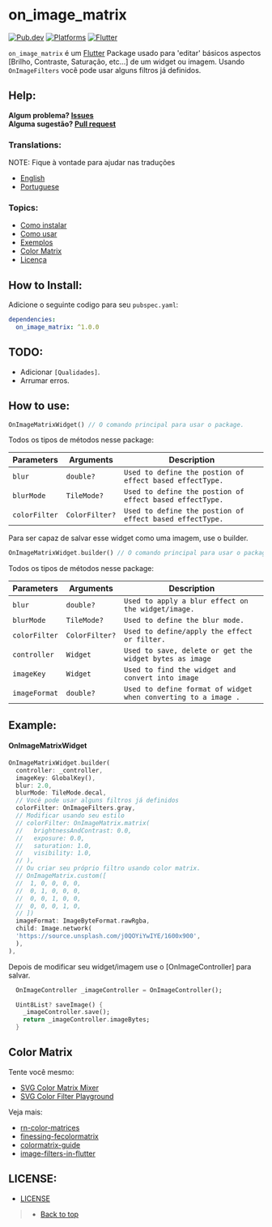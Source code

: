 # on_image_matrix
[![Pub.dev](https://img.shields.io/pub/v/on_image_matrix?color=9cf&label=Pub.dev&style=flat-square)](https://pub.dev/packages/on_image_matrix)
[![Platforms](https://img.shields.io/badge/Platforms-Android%20%7C%20IOS%20%7C%20Web%20%7C%20MacOs%20%7C%20Linux%20%7C%20Windows-9cf?&style=flat-square)](https://www.android.com/)
[![Flutter](https://img.shields.io/badge/Language-Flutter%20%7C%20Null--Safety-9cf?logo=flutter&style=flat-square)](https://www.flutter.dev/)

`on_image_matrix` é um [Flutter](https://flutter.dev/) Package usado para 'editar' básicos aspectos [Brilho, Contraste, Saturação, etc...] de um widget ou imagem. Usando `OnImageFilters` você pode usar alguns filtros já definidos. <br>

## Help:

**Algum problema? [Issues](https://github.com/LucasPJS/on_image_matrix/issues)** <br>
**Alguma sugestão? [Pull request](https://github.com/LucasPJS/on_image_matrix/pulls)**

### Translations:

NOTE: Fique à vontade para ajudar nas traduções

* [English](README.md)
* [Portuguese](README.pt-BR.md)

### Topics:

* [Como instalar](#how-to-install)
* [Como usar](#how-to-use)
* [Exemplos](#examples)
* [Color Matrix](#color-matrix)
* [Licença](#license)

## How to Install:
Adicione o seguinte codigo para seu `pubspec.yaml`:
```yaml
dependencies:
  on_image_matrix: ^1.0.0
```

## TODO:

* Adicionar `[Qualidades]`.
* Arrumar erros.

## How to use:

```dart
OnImageMatrixWidget() // O comando principal para usar o package.
```
Todos os tipos de métodos nesse package:

|  Parameters  |   Arguments   |   Description   |
|--------------|-----------------|-----------------|
| `blur` | `double?` | `Used to define the postion of effect based effectType.` | <br>
| `blurMode` | `TileMode?` | `Used to define the postion of effect based effectType.` | <br>
| `colorFilter` | `ColorFilter?` | `Used to define the postion of effect based effectType.` | <br>

Para ser capaz de salvar esse widget como uma imagem, use o builder.

```dart
OnImageMatrixWidget.builder() // O comando principal para usar o package.
```
Todos os tipos de métodos nesse package:

|  Parameters  |   Arguments   |   Description   |
|--------------|-----------------|-----------------|
| `blur` | `double?` | `Used to apply a blur effect on the widget/image.` | <br>
| `blurMode` | `TileMode?` | `Used to define the blur mode.` | <br>
| `colorFilter` | `ColorFilter?` | `Used to define/apply the effect or filter.` | <br>
| `controller` | `Widget` | `Used to save, delete or get the widget bytes as image` | <br>
| `imageKey` | `Widget` | `Used to find the widget and convert into image` | <br>
| `imageFormat` | `double?` | `Used to define format of widget when converting to a image .` | <br>

## Example:

#### OnImageMatrixWidget
```dart
OnImageMatrixWidget.builder(
  controller: _controller,
  imageKey: GlobalKey(),
  blur: 2.0,
  blurMode: TileMode.decal,
  // Você pode usar alguns filtros já definidos
  colorFilter: OnImageFilters.gray,
  // Modificar usando seu estilo
  // colorFilter: OnImageMatrix.matrix(
  //   brightnessAndContrast: 0.0,
  //   exposure: 0.0,
  //   saturation: 1.0,
  //   visibility: 1.0,
  // ),
  // Ou criar seu próprio filtro usando color matrix.
  // OnImageMatrix.custom([
  //  1, 0, 0, 0, 0,
  //  0, 1, 0, 0, 0,
  //  0, 0, 1, 0, 0,
  //  0, 0, 0, 1, 0,
  // ])
  imageFormat: ImageByteFormat.rawRgba,
  child: Image.network(
  'https://source.unsplash.com/j0QOYiYwIYE/1600x900',
  ),
),
```

Depois de modificar seu widget/imagem use o [OnImageController] para salvar.

```dart
  OnImageController _imageController = OnImageController();

  Uint8List? saveImage() {
    _imageController.save();
    return _imageController.imageBytes;
  }
```

## Color Matrix
Tente você mesmo:

* [SVG Color Matrix Mixer](https://fecolormatrix.com/)
* [SVG Color Filter Playground](https://kazzkiq.github.io/svg-color-filter/)

Veja mais:

* [rn-color-matrices](https://github.com/iyegoroff/rn-color-matrices/blob/master/index.ts)
* [finessing-fecolormatrix](https://alistapart.com/article/finessing-fecolormatrix/)
* [colormatrix-guide](https://docs.rainmeter.net/tips/colormatrix-guide/)
* [image-filters-in-flutter](https://retroportalstudio.medium.com/image-filters-in-flutter-no-package-required-6f8cb57ba0b)

## LICENSE:

* [LICENSE](https://github.com/LucasPJS/on_image_matrix/blob/main/LICENSE)

> * [Back to top](#on_image_matrix)
